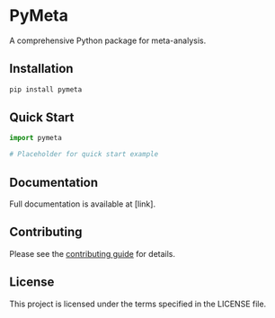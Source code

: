 # PyMeta

A comprehensive Python package for meta-analysis.

## Installation

```bash
pip install pymeta
```

## Quick Start

```python
import pymeta

# Placeholder for quick start example
```

## Documentation

Full documentation is available at [link].

## Contributing

Please see the [contributing guide](docs/dev-guide/contributing.md) for details.

## License

This project is licensed under the terms specified in the LICENSE file.